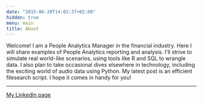 ```yaml
---
date: "2015-06-20T14:02:37+02:00"
hidden: true
menu: main
title: About
---
```


Welcome! I am a People Analytics Manager in the financial industry. Here I will share examples of People Analytics reporting and analysis. I'll strive to simulate real world-like scenarios, using tools like R and SQL to wrangle data. I also plan to take occasional dives elsewhere in technology, including the exciting world of audio data using Python. My latest post is an efficient filesearch script. I hope it comes in handy for you!

***

[My LinkedIn page](https://www.linkedin.com/in/harry-ahlas-b471b7137)
